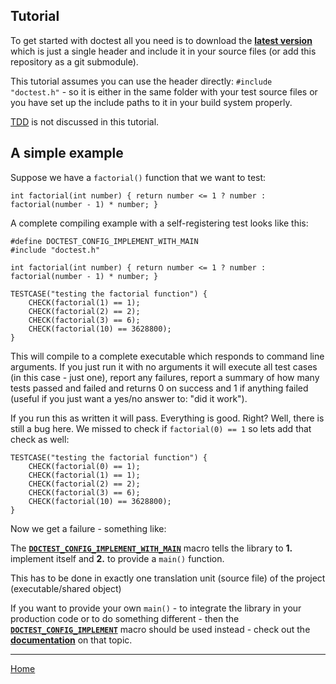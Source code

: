 ## Tutorial

To get started with doctest all you need is to download the [**latest version**](https://raw.githubusercontent.com/onqtam/doctest/master/doctest/doctest.h) which is just a single header and include it in your source files (or add this repository as a git submodule).

This tutorial assumes you can use the header directly: ```#include "doctest.h"``` - so it is either in the same folder with your test source files or you have set up the include paths to it in your build system properly. 

[TDD](https://en.wikipedia.org/wiki/Test-driven_development) is not discussed in this tutorial.

## A simple example

Suppose we have a ```factorial()``` function that we want to test:

```
int factorial(int number) { return number <= 1 ? number : factorial(number - 1) * number; }
```

A complete compiling example with a self-registering test looks like this:

```
#define DOCTEST_CONFIG_IMPLEMENT_WITH_MAIN
#include "doctest.h"

int factorial(int number) { return number <= 1 ? number : factorial(number - 1) * number; }

TESTCASE("testing the factorial function") {
    CHECK(factorial(1) == 1);
    CHECK(factorial(2) == 2);
    CHECK(factorial(3) == 6);
    CHECK(factorial(10) == 3628800);
}
```

This will compile to a complete executable which responds to command line arguments. If you just run it with no arguments it will execute all test cases (in this case - just one), report any failures, report a summary of how many tests passed and failed and returns 0 on success and 1 if anything failed (useful if you just want a yes/no answer to: "did it work").

If you run this as written it will pass. Everything is good. Right? Well, there is still a bug here. We missed to check if ```factorial(0) == 1``` so lets add that check as well:

```
TESTCASE("testing the factorial function") {
    CHECK(factorial(0) == 1);
    CHECK(factorial(1) == 1);
    CHECK(factorial(2) == 2);
    CHECK(factorial(3) == 6);
    CHECK(factorial(10) == 3628800);
}
```

Now we get a failure - something like:








The [**```DOCTEST_CONFIG_IMPLEMENT_WITH_MAIN```**](configuration.md) macro tells the library to **1.** implement itself and **2.** to provide a ```main()``` function.

This has to be done in exactly one translation unit (source file) of the project (executable/shared object) 

If you want to provide your own ```main()```  - to integrate the library in your production code or to do something different - then the  [**```DOCTEST_CONFIG_IMPLEMENT```**](configuration.md) macro should be used instead - check out the [**documentation**](main.md) on that topic.




























---------------

[Home](readme.md#reference)






























